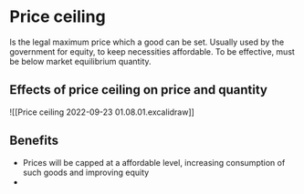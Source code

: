 # Price ceiling
Is the legal maximum price which a good can be set. Usually used by the government for equity, to keep necessities affordable. 
To be effective, must be below market equilibrium quantity. 

## Effects of price ceiling on price and quantity
![[Price ceiling 2022-09-23 01.08.01.excalidraw]]

## Benefits
- Prices will be capped at a affordable level, increasing consumption of such goods and improving equity
- 